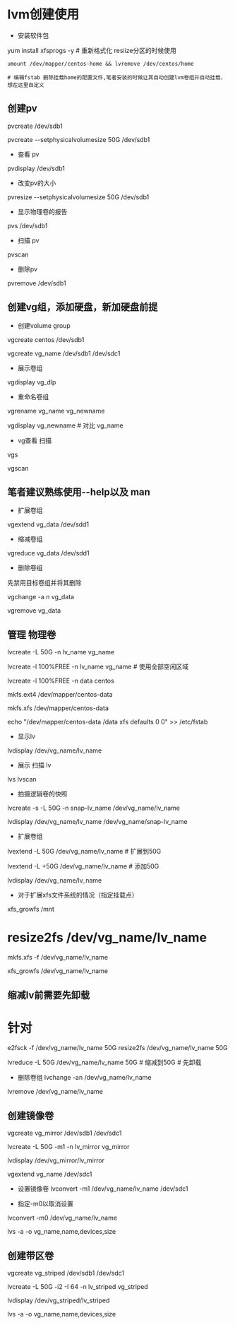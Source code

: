 # lvm创建使用

- 安装软件包

yum install xfsprogs -y  # 重新格式化 resiize分区的时候使用


```
umount /dev/mapper/centos-home && lvremove /dev/centos/home

# 编辑fstab 删除挂载home的配置文件,笔者安装的时候让其自动创建lvm卷组并自动挂载，想在这里自定义
```

## 创建pv

pvcreate /dev/sdb1 

pvcreate --setphysicalvolumesize 50G /dev/sdb1 

- 查看 pv

pvdisplay /dev/sdb1 

- 改变pv的大小

pvresize --setphysicalvolumesize 50G /dev/sdb1 

- 显示物理卷的报告

pvs /dev/sdb1 

- 扫描 pv

pvscan

- 删除pv

pvremove /dev/sdb1 

## 创建vg组，添加硬盘，新加硬盘前提

- 创建volume group

vgcreate centos /dev/sdb1 

vgcreate vg_name /dev/sdb1 /dev/sdc1

- 展示卷组

vgdisplay vg_dlp 

- 重命名卷组

vgrename vg_name vg_newname 

vgdisplay vg_newname  # 对比  vg_name

- vg查看 扫描

 vgs 

 vgscan 

 ## 笔者建议熟练使用--help以及 man

 - 扩展卷组

 vgextend vg_data /dev/sdd1 

 - 缩减卷组

 vgreduce vg_data /dev/sdd1 

- 删除卷组

先禁用目标卷组并将其删除

vgchange -a n vg_data 

vgremove vg_data 

## 管理 物理卷

lvcreate -L 50G -n lv_name vg_name

lvcreate -l 100%FREE -n lv_name vg_name  # 使用全部空闲区域

lvcreate -l 100%FREE -n data centos

mkfs.ext4 /dev/mapper/centos-data 

mkfs.xfs /dev/mapper/centos-data 

echo "/dev/mapper/centos-data     /data                       xfs     defaults        0 0" >> /etc/fstab

- 显示lv

lvdisplay /dev/vg_name/lv_name 

- 展示 扫描 lv

lvs
lvscan

- 拍摄逻辑卷的快照

lvcreate -s -L 50G -n snap-lv_name /dev/vg_name/lv_name

lvdisplay /dev/vg_name/lv_name /dev/vg_name/snap-lv_name

- 扩展卷组

lvextend -L 50G /dev/vg_name/lv_name # 扩展到50G

lvextend -L +50G /dev/vg_name/lv_name # 添加50G

lvdisplay /dev/vg_name/lv_name

- 对于扩展xfs文件系统的情况（指定挂载点）

xfs_growfs /mnt

# resize2fs /dev/vg_name/lv_name

mkfs.xfs -f /dev/vg_name/lv_name

xfs_growfs /dev/vg_name/lv_name

## 缩减lv前需要先卸载

# 针对

e2fsck -f /dev/vg_name/lv_name 50G 
resize2fs /dev/vg_name/lv_name 50G

lvreduce -L 50G /dev/vg_name/lv_name 50G # 缩减到50G # 先卸载

- 删除卷组
lvchange -an /dev/vg_name/lv_name

lvremove /dev/vg_name/lv_name 


## 创建镜像卷

vgcreate vg_mirror /dev/sdb1 /dev/sdc1 

lvcreate -L 50G -m1 -n lv_mirror vg_mirror 

lvdisplay /dev/vg_mirror/lv_mirror 

vgextend vg_name /dev/sdc1 

- 设置镜像卷
lvconvert -m1 /dev/vg_name/lv_name /dev/sdc1 

- 指定-m0以取消设置

lvconvert -m0 /dev/vg_name/lv_name

lvs -a -o vg_name,name,devices,size

## 创建带区卷

vgcreate vg_striped /dev/sdb1 /dev/sdc1 

lvcreate -L 50G -i2 -I 64 -n lv_striped vg_striped 

lvdisplay /dev/vg_striped/lv_striped 

lvs -a -o vg_name,name,devices,size 